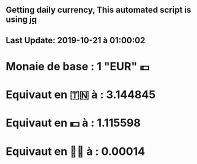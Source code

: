 ## Getting daily currency, This automated script is using [jq](https://stedolan.github.io/jq/)
## Last Update:  2019-10-21 à 01:00:02
 # Monaie de base : 1 "EUR" 💶 
 # Equivaut en 🇹🇳 à :  3.144845 
 # Equivaut en 💵 à : 1.115598
 # Equivaut en 🐱‍💻 à :  0.00014
